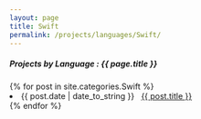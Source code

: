 ```yaml
---
layout: page
title: Swift
permalink: /projects/languages/Swift/
---
```


<h5> Projects by Language : {{ page.title }} </h5>

<div class="card">
{% for post in site.categories.Swift %}
 <li class="category-posts"><span>{{ post.date | date_to_string }}</span> &nbsp; <a href="{{ post.url }}">{{ post.title }}</a></li>
{% endfor %}

</div>
